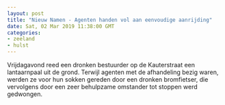 ```yaml
---
layout: post
title: "Nieuw Namen - Agenten handen vol aan eenvoudige aanrijding"
date: Sat, 02 Mar 2019 11:38:00 GMT
categories: 
- zeeland 
- hulst 
---
```


Vrijdagavond reed een dronken bestuurder op de Kauterstraat een lantaarnpaal uit de grond. Terwijl agenten met de afhandeling bezig waren, werden ze voor hun sokken gereden door een dronken bromfietser, die vervolgens door een zeer behulpzame omstander tot stoppen werd gedwongen.
